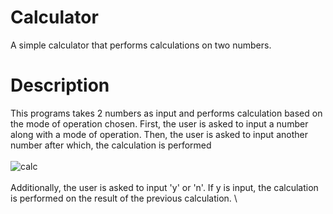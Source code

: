 # Calculator
A simple calculator that performs calculations on two numbers.
# Description
This programs takes 2 numbers as input and performs calculation based on the mode of operation chosen. First, the user is asked to input a number along with a mode of operation.
Then, the user is asked to input another number after which, the calculation is performed
\
\
![calc](https://user-images.githubusercontent.com/64097953/119887719-e75dc000-bf4d-11eb-82bb-4ad9ef96a9cd.png)
\
\
Additionally, the user is asked to input 'y' or 'n'. If y is input, the calculation is performed on the result of the previous calculation.
\
